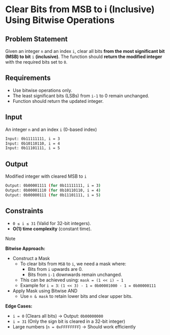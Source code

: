 # Clear Bits from MSB to i (Inclusive) Using Bitwise Operations

## Problem Statement

Given an integer `n` and an index `i`, clear all bits **from the most significant bit (MSB) to bit** `i` **(inclusive)**. The function should **return the modified integer** with the required bits set to `0`.

## Requirements

- Use bitwise operations only.
- The least significant bits (LSBs) from `i-1` to 0 remain unchanged.
- Function should return the updated integer.

## Input

An integer `n` and an index `i` (0-based index)

```bash
Input: 0b11111111, i = 3  
Input: 0b10110110, i = 4  
Input: 0b11101111, i = 5  
```

## Output

Modified integer with cleared MSB to `i`

```bash
Output: 0b00001111 (for 0b11111111, i = 3)  
Output: 0b00001110 (for 0b10110110, i = 4)  
Output: 0b00000111 (for 0b11101111, i = 5)  

```

## Constraints

- `0 ≤ i ≤ 31` (Valid for 32-bit integers).
- **O(1) time complexity** (constant time).

> [!NOTE]
>
**Bitwise Approach:**

- Construct a Mask
  - To clear bits from `MSB` to `i`, we need a mask where:
    - Bits from `i` upwards are 0.
    - Bits from `i-1` downwards remain unchanged.
  - This can be achieved using: `mask = (1 << i) − 1`
  - Example for `i = 3`: `(1 << 3) - 1 = 0b00001000 - 1 = 0b00000111`
- Apply Mask using Bitwise AND
  - Use `n & mask` to retain lower bits and clear upper bits.

**Edge Cases:**

- `i = 0` (Clears all bits) → Output: `0b00000000`
- `i = 31` (Only the sign bit is cleared in a 32-bit integer)
- Large numbers (`n = 0xFFFFFFFF`) → Should work efficiently
